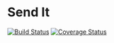 # Send It

[![Build Status](https://travis-ci.org/walimike/send_it.svg?branch=161860843-ci-badges)](https://travis-ci.org/walimike/send_it)                                        [![Coverage Status](https://coveralls.io/repos/github/walimike/send_it/badge.svg?branch=161860843-ci-badges)](https://coveralls.io/github/walimike/send_it?branch=161860843-ci-badges)
